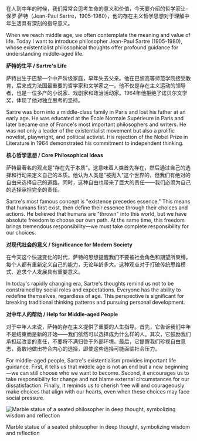 
在人到中年的时候，我们常常会思考生命的意义和价值，今天要介绍的哲学家让-保罗·萨特（Jean-Paul Sartre，1905-1980），他的存在主义哲学思想对于理解中年生活具有深刻的指导意义。

When we reach middle age, we often contemplate the meaning and value of life. Today I want to introduce philosopher Jean-Paul Sartre (1905-1980), whose existentialist philosophical thoughts offer profound guidance for understanding middle-aged life.

**萨特的生平 / Sartre's Life**

萨特出生于巴黎一个中产阶级家庭，早年失去父亲。他在巴黎高等师范学院接受教育，后来成为法国最重要的哲学家和文学家之一。他不仅是存在主义运动的领导者，也是一位多产的小说家、戏剧家和政治活动家。1964年他拒绝了诺贝尔文学奖，体现了他对独立思考的坚持。

Sartre was born into a middle-class family in Paris and lost his father at an early age. He was educated at the École Normale Supérieure in Paris and later became one of France's most important philosophers and writers. He was not only a leader of the existentialist movement but also a prolific novelist, playwright, and political activist. His rejection of the Nobel Prize in Literature in 1964 demonstrated his commitment to independent thinking.

**核心哲学思想 / Core Philosophical Ideas**

萨特最著名的观点是"存在先于本质"。这意味着人类首先存在，然后通过自己的选择和行动来定义自己的本质。他认为人类是"被抛入"这个世界的，但我们有绝对的自由来选择自己的道路。同时，这种自由也带来了巨大的责任——我们必须为自己的选择承担完全的责任。

Sartre's most famous concept is "existence precedes essence." This means that humans first exist, then define their essence through their choices and actions. He believed that humans are "thrown" into this world, but we have absolute freedom to choose our own path. At the same time, this freedom brings tremendous responsibility—we must take complete responsibility for our choices.

**对现代社会的意义 / Significance for Modern Society**

在今天这个快速变化的时代，萨特的思想提醒我们不要被社会角色和期望所束缚。每个人都有重新定义自己的能力，无论年龄多大。这种观点对于打破传统思维模式、追求个人发展具有重要意义。

In today's rapidly changing era, Sartre's thoughts remind us not to be constrained by social roles and expectations. Everyone has the ability to redefine themselves, regardless of age. This perspective is significant for breaking traditional thinking patterns and pursuing personal development.

**对中年人的帮助 / Help for Middle-aged People**

对于中年人来说，萨特的存在主义提供了重要的人生指导。首先，它告诉我们中年不是结束而是新的开始——我们依然可以选择成为什么样的人。其次，它鼓励我们承担起改变的责任，不要将不满归咎于外部环境。最后，它提醒我们珍视自由意志，勇敢地做出符合内心的选择，即使这些选择可能面临社会压力。

For middle-aged people, Sartre's existentialism provides important life guidance. First, it tells us that middle age is not an end but a new beginning—we can still choose who we want to become. Second, it encourages us to take responsibility for change and not blame external circumstances for our dissatisfaction. Finally, it reminds us to cherish free will and courageously make choices that align with our hearts, even when these choices may face social pressure.

![Marble statue of a seated philosopher in deep thought, symbolizing wisdom and reflection](https://pplx-res.cloudinary.com/image/upload/v1748734231/pplx_project_search_images/f8cb625e7bbac33eca09577f20a32539f0cf4132.jpg)

Marble statue of a seated philosopher in deep thought, symbolizing wisdom and reflection
